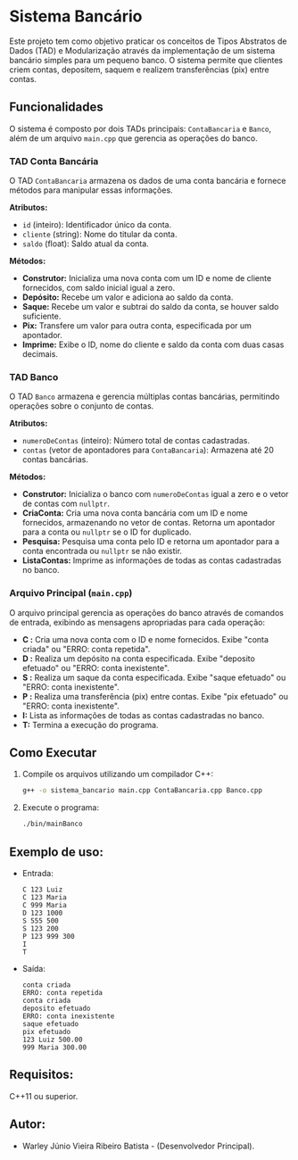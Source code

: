 # Sistema Bancário

Este projeto tem como objetivo praticar os conceitos de Tipos Abstratos de Dados (TAD) e Modularização através da implementação de um sistema bancário simples para um pequeno banco. O sistema permite que clientes criem contas, depositem, saquem e realizem transferências (pix) entre contas.

## Funcionalidades

O sistema é composto por dois TADs principais: `ContaBancaria` e `Banco`, além de um arquivo `main.cpp` que gerencia as operações do banco.

### TAD Conta Bancária

O TAD `ContaBancaria` armazena os dados de uma conta bancária e fornece métodos para manipular essas informações.

**Atributos:**
- `id` (inteiro): Identificador único da conta.
- `cliente` (string): Nome do titular da conta.
- `saldo` (float): Saldo atual da conta.

**Métodos:**
- **Construtor:** Inicializa uma nova conta com um ID e nome de cliente fornecidos, com saldo inicial igual a zero.
- **Depósito:** Recebe um valor e adiciona ao saldo da conta.
- **Saque:** Recebe um valor e subtrai do saldo da conta, se houver saldo suficiente.
- **Pix:** Transfere um valor para outra conta, especificada por um apontador.
- **Imprime:** Exibe o ID, nome do cliente e saldo da conta com duas casas decimais.

### TAD Banco

O TAD `Banco` armazena e gerencia múltiplas contas bancárias, permitindo operações sobre o conjunto de contas.

**Atributos:**
- `numeroDeContas` (inteiro): Número total de contas cadastradas.
- `contas` (vetor de apontadores para `ContaBancaria`): Armazena até 20 contas bancárias.

**Métodos:**
- **Construtor:** Inicializa o banco com `numeroDeContas` igual a zero e o vetor de contas com `nullptr`.
- **CriaConta:** Cria uma nova conta bancária com um ID e nome fornecidos, armazenando no vetor de contas. Retorna um apontador para a conta ou `nullptr` se o ID for duplicado.
- **Pesquisa:** Pesquisa uma conta pelo ID e retorna um apontador para a conta encontrada ou `nullptr` se não existir.
- **ListaContas:** Imprime as informações de todas as contas cadastradas no banco.

### Arquivo Principal (`main.cpp`)

O arquivo principal gerencia as operações do banco através de comandos de entrada, exibindo as mensagens apropriadas para cada operação:

- **C <id> <nome>:** Cria uma nova conta com o ID e nome fornecidos. Exibe "conta criada" ou "ERRO: conta repetida".
- **D <id> <valor>:** Realiza um depósito na conta especificada. Exibe "deposito efetuado" ou "ERRO: conta inexistente".
- **S <id> <valor>:** Realiza um saque da conta especificada. Exibe "saque efetuado" ou "ERRO: conta inexistente".
- **P <id> <dest> <valor>:** Realiza uma transferência (pix) entre contas. Exibe "pix efetuado" ou "ERRO: conta inexistente".
- **I:** Lista as informações de todas as contas cadastradas no banco.
- **T:** Termina a execução do programa.


## Como Executar

1. Compile os arquivos utilizando um compilador C++:
   ```bash
   g++ -o sistema_bancario main.cpp ContaBancaria.cpp Banco.cpp

2. Execute o programa:
   ```bash
   ./bin/mainBanco

## Exemplo de uso:

- Entrada:
  ```bash:
  C 123 Luiz
  C 123 Maria
  C 999 Maria
  D 123 1000
  S 555 500
  S 123 200
  P 123 999 300
  I
  T

- Saída:
  ```bash:
  conta criada
  ERRO: conta repetida
  conta criada
  deposito efetuado
  ERRO: conta inexistente
  saque efetuado
  pix efetuado
  123 Luiz 500.00
  999 Maria 300.00

## Requisitos:

C++11 ou superior.

## Autor:

- Warley Júnio Vieira Ribeiro Batista - (Desenvolvedor Principal).








